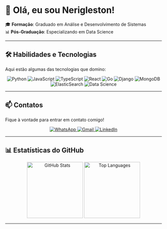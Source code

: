 # 👋 Olá, eu sou **Nerigleston**!

🎓 **Formação**: Graduado em Análise e Desenvolvimento de Sistemas  
📊 **Pós-Graduação**: Especializando em Data Science  

---

## 🛠️ Habilidades e Tecnologias

Aqui estão algumas das tecnologias que domino:

<div align="center">
  <img src="https://img.shields.io/badge/Python-3776AB?style=for-the-badge&logo=python&logoColor=white" alt="Python"/>
  <img src="https://img.shields.io/badge/JavaScript-F7DF1E?style=for-the-badge&logo=javascript&logoColor=black" alt="JavaScript"/>
  <img src="https://img.shields.io/badge/TypeScript-007ACC?style=for-the-badge&logo=typescript&logoColor=white" alt="TypeScript"/>
  <img src="https://img.shields.io/badge/React-20232A?style=for-the-badge&logo=react&logoColor=61DAFB" alt="React"/>
  <img src="https://img.shields.io/badge/Go-00ADD8?style=for-the-badge&logo=go&logoColor=white" alt="Go"/>
  <img src="https://img.shields.io/badge/Django-092E20?style=for-the-badge&logo=django&logoColor=white" alt="Django"/>
  <img src="https://img.shields.io/badge/MongoDB-4EA94B?style=for-the-badge&logo=mongodb&logoColor=white" alt="MongoDB"/>
  <img src="https://img.shields.io/badge/ElasticSearch-005571?style=for-the-badge&logo=elasticsearch&logoColor=white" alt="ElasticSearch"/>
  <img src="https://img.shields.io/badge/Data%20Science-FF6F00?style=for-the-badge&logo=datascience&logoColor=white" alt="Data Science"/>
</div>

---

## 📫 Contatos

Fique à vontade para entrar em contato comigo!

<div align="center">
  <a href="https://wa.me/5583987049025">
    <img src="https://img.shields.io/badge/WhatsApp-25D366?style=for-the-badge&logo=whatsapp&logoColor=white" alt="WhatsApp"/>
  </a>
  <a href="mailto:nerifilho1256@gmail.com">
    <img src="https://img.shields.io/badge/Gmail-D14836?style=for-the-badge&logo=gmail&logoColor=white" alt="Gmail"/>
  </a>
  <a href="https://www.linkedin.com/in/nerigleston/">
    <img src="https://img.shields.io/badge/LinkedIn-0077B5?style=for-the-badge&logo=linkedin&logoColor=white" alt="LinkedIn"/>
  </a>
</div>

---

## 📊 Estatísticas do GitHub

<div align="center">
  <img src="https://github-readme-stats.vercel.app/api?username=nerigleston&show_icons=true&theme=radical" alt="GitHub Stats" height="180em"/>
  <img src="https://github-readme-stats.vercel.app/api/top-langs/?username=nerigleston&layout=compact&theme=radical" alt="Top Languages" height="180em"/>
</div>

---
